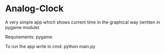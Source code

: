 # Analog-Clock
A very simple app which shows current time in the graphical way (written in pygame module)

Requirements: pygame

To run the app write in cmd: python main.py
